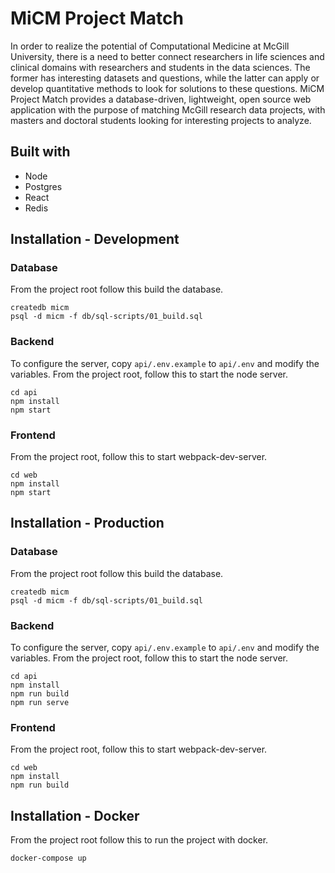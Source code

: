 # MiCM Project Match
In order to realize the potential of Computational Medicine at
McGill University, there is a need to better connect researchers
in life sciences and clinical domains with researchers and students
in the data sciences. The former has interesting datasets and
questions, while the latter can apply or develop quantitative
methods to look for solutions to these questions. MiCM Project Match
provides a database-driven, lightweight, open source web application
with the purpose of matching McGill research data projects, with
masters and doctoral students looking for interesting projects
to analyze.

## Built with
- Node
- Postgres
- React
- Redis

## Installation - Development
### Database
From the project root follow this build the database.
```
createdb micm
psql -d micm -f db/sql-scripts/01_build.sql
```
### Backend
To configure the server, copy `api/.env.example` to `api/.env` and
modify the variables. From the project root, follow this to start the node server.
```
cd api
npm install
npm start
```
### Frontend
From the project root, follow this to start webpack-dev-server.
```
cd web
npm install
npm start
```

## Installation - Production
### Database
From the project root follow this build the database.
```
createdb micm
psql -d micm -f db/sql-scripts/01_build.sql
```
### Backend
To configure the server, copy `api/.env.example` to `api/.env` and
modify the variables. From the project root, follow this to start the node server.
```
cd api
npm install
npm run build
npm run serve
```
### Frontend
From the project root, follow this to start webpack-dev-server.
```
cd web
npm install
npm run build
```

## Installation - Docker
From the project root follow this to run the project with docker.
```
docker-compose up
```
